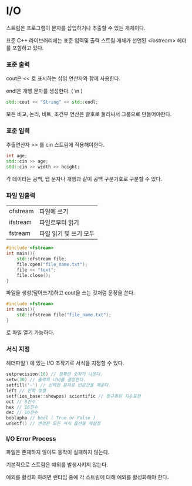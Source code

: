 <h1>I/O</h1>
스트림은 프로그램이 문자를 삽입하거나 추출할 수 있는 개체이다.

표준 C++ 라이브러리에는 표준 입력및 출력 스트림 개체가 선언된 \<iostream> 헤더를 포함하고 있다.
<h3>표준 출력</h3>
cout은 << 로 표시하는 삽입 연산자와 함께 사용한다. 

endl은 개행 문자를 생성한다. ( \n )

```cpp
std::cout << "String" << std::endl;
```
모든 비교, 논리, 비트, 조건부 연산은 괄호로 둘러싸서 그룹으로 만들어야한다.

<h3>표준 입력</h3>
추출연산자 >> 를 cin 스트림에 적용해야한다.

```cpp
int age;
std::cin >> age;
std::cin >> width >> height; 
```
각 데이터는 공백, 탭 문자나 개행과 같이 공백 구분기호로 구분할 수 있다.

<h3>파일 입출력</h3>

|||
|:---|:---|
|ofstream|파일에 쓰기|
|ifstream|파일로부터 읽기|
|fstream|파일 읽기 및 쓰기 모두|

```cpp
#include <fstream>
int main(){
    std::ofstream file;
    file.open("file_name.txt");
    file << "text";
    file.close();
}
```
파일을 생성(덮어쓰기)하고 cout을 쓰는 것처럼 문장을 쓴다.

```cpp
#include <fstream>
int main(){
    std::ofstream file("file_name.txt");
}
```
로 파일 열기 가능하다.

<h3>서식 지정</h3>
헤더파일 \<iomanip> 에 있는 I/O 조작기로 서식을 지정할 수 있다.

```cpp
setprecision(16) // 정확한 숫자가 나온다.
setw(30) // 출력의 너비를 결정한다.
setfill('-') // 선택한 문자로 빈공간을 채운다.
left // 왼쪽 정렬
setf(ios_base::showpos) scientific // 정규화된 지수표현
oct // 8진수
hex // 16진수
dec // 10진수
boolapha // bool ( True or False )
unsetf() // 변경된 모든 서식 옵션을 재설정
```

<h3>I/O Error Process</h3>

파일은 존재하지 않아도 동작이 실패하지 않는다.

기본적으로 스트림은 예외를 발생시키지 않는다.

예외를 활성화 하려면 런타임 중에 각 스트림에 대해 예외를 활성화해야 한다.

